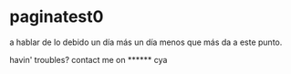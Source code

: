# paginatest0
a hablar de lo debido
un día más
un día menos
que más da a este punto.

havin' troubles? contact me on ******
cya
